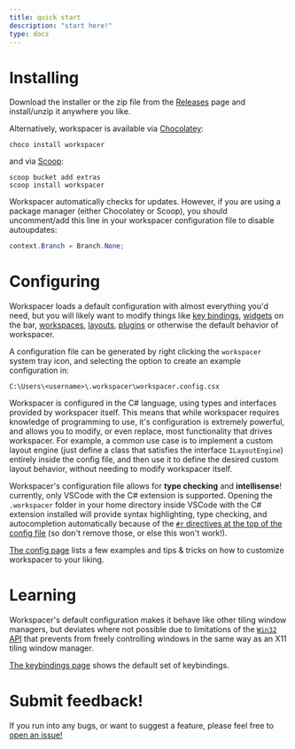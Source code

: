 ```yaml
---
title: quick start
description: "start here!"
type: docs
---
```


# Installing

Download the installer or the zip file from the [Releases](https://github.com/workspacer/workspacer/releases/latest) page and install/unzip it anywhere you like. 

Alternatively, workspacer is available via [Chocolatey](https://community.chocolatey.org/packages/workspacer):

```
choco install workspacer
```

and via [Scoop](https://scoop.sh/):

```
scoop bucket add extras
scoop install workspacer
```

Workspacer automatically checks for updates. However, if you are using a package manager (either Chocolatey or Scoop), you should uncomment/add this line in your workspacer configuration file to disable autoupdates:

```cs
context.Branch = Branch.None;
```

# Configuring

Workspacer loads a default configuration with almost everything you'd need, but you will likely want to modify things like [key bindings](/config#how-do-i-register-custom-keybindings), [widgets](/config#menu-bar-widgets) on the bar, [workspaces](/config#how-do-i-define-custom-workspaces), [layouts](/config#layout-engines), [plugins](/config#plugins) or otherwise the default behavior of workspacer.

A configuration file can be generated by right clicking the ```workspacer``` system tray icon, and selecting the option to create an example configuration in:

```
C:\Users\<username>\.workspacer\workspacer.config.csx
```

Workspacer is configured in the C# language, using types and interfaces provided by workspacer itself. This means that while workspacer requires knowledge of programming to use, it's configuration is extremely powerful, and allows you to modify, or even replace, most functionality that drives workspacer. For example, a common use case is to implement a custom layout engine (just define a class that satisfies the interface `ILayoutEngine`) entirely inside the config file, and then use it to define the desired custom layout behavior, without needing to modify workspacer itself.

Workspacer's configuration file allows for __type checking__ and __intellisense__! currently, only VSCode with the C# extension is supported. Opening the `.workspacer` folder in your home directory inside VSCode with the C# extension installed will provide syntax highlighting, type checking, and autocompletion automatically because of the [`#r` directives at the top of the config file](https://github.com/workspacer/workspacer/blob/master/src/workspacer/Config/workspacer.config.template.csx) (so don't remove those, or else this won't work!).

[The config page](/config) lists a few examples and tips & tricks on how to customize workspacer to your liking.

# Learning

Workspacer's default configuration makes it behave like other tiling window managers, but deviates where not possible due to limitations of the [`Win32` API](https://docs.microsoft.com/en-us/windows/win32/api/) that prevents from freely controlling windows in the same way as an X11 tiling window manager.

[The keybindings page](/keybindings) shows the default set of keybindings.

# Submit feedback!

If you run into any bugs, or want to suggest a feature, please feel free to [open an issue!](https://github.com/workspacer/workspacer/issues)
